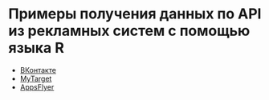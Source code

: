<h1>Примеры получения данных по API из рекламных систем с помощью языка R</h1>

<ul>
<li><a href="https://github.com/Oleg-Loginov-analyst/Analytics/blob/main/Marketing-R/Vkontakte/API-Vkontakte.R">ВКонтакте</a></li>
<li><a href="https://github.com/Oleg-Loginov-analyst/Analytics/blob/main/Marketing-R/MyTarget/API-MyTarget.R">MyTarget</a></li>
<li><a href="https://github.com/Oleg-Loginov-analyst/Analytics/blob/main/Marketing-R/AppsFlyer/API-AppsFlyer.R">AppsFlyer</a></li>
</ul>

